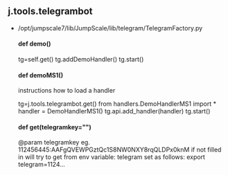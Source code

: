 ## j.tools.telegrambot

- /opt/jumpscale7/lib/JumpScale/lib/telegram/TelegramFactory.py

    #### def demo() 
    
    tg=self.get()
    tg.addDemoHandler()
    tg.start()
    #### def demoMS1() 
    
    instructions how to load a handler
    
    tg=j.tools.telegrambot.get()
    from handlers.DemoHandlerMS1 import *
    handler = DemoHandlerMS1()
    tg.api.add_handler(handler)
    tg.start()
    #### def get(telegramkey="") 
    
    @param telegramkey eg. 112456445:AAFgQVEWPGztQc1S8NW0NXY8rqQLDPx0knM
    if not filled in will try to get from env variable: telegram
    set as follows: export telegram=1124...
